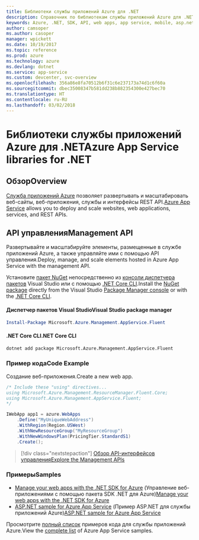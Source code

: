 ```yaml
---
title: Библиотеки службы приложений Azure для .NET
description: Справочник по библиотекам службы приложений Azure для .NET
keywords: Azure, .NET, SDK, API, web apps, app service, mobile, asp.net
author: camsoper
ms.author: casoper
manager: wpickett
ms.date: 10/19/2017
ms.topic: reference
ms.prod: azure
ms.technology: azure
ms.devlang: dotnet
ms.service: app-service
ms.custom: devcenter, svc-overview
ms.openlocfilehash: 356a86e8fa70512b6f31c6e237173a74d1c6f60a
ms.sourcegitcommit: dbec35008347b581dd238b882354300e427bec70
ms.translationtype: HT
ms.contentlocale: ru-RU
ms.lasthandoff: 03/02/2018
---
```

# <a name="azure-app-service-libraries-for-net"></a><span data-ttu-id="e7f94-104">Библиотеки службы приложений Azure для .NET</span><span class="sxs-lookup"><span data-stu-id="e7f94-104">Azure App Service libraries for .NET</span></span>

## <a name="overview"></a><span data-ttu-id="e7f94-105">Обзор</span><span class="sxs-lookup"><span data-stu-id="e7f94-105">Overview</span></span>

<span data-ttu-id="e7f94-106">[Служба приложений Azure](/azure/app-service/app-service-value-prop-what-is) позволяет развертывать и масштабировать веб-сайты, веб-приложения, службы и интерфейсы REST API.</span><span class="sxs-lookup"><span data-stu-id="e7f94-106">[Azure App Service](/azure/app-service/app-service-value-prop-what-is) allows you to deploy and scale websites, web applications, services, and REST APIs.</span></span>

## <a name="management-api"></a><span data-ttu-id="e7f94-107">API управления</span><span class="sxs-lookup"><span data-stu-id="e7f94-107">Management API</span></span>

<span data-ttu-id="e7f94-108">Развертывайте и масштабируйте элементы, размещенные в службе приложений Azure, а также управляйте ими с помощью API управления.</span><span class="sxs-lookup"><span data-stu-id="e7f94-108">Deploy, manage, and scale elements hosted in Azure App Service with the management API.</span></span>

<span data-ttu-id="e7f94-109">Установите [пакет NuGet](https://www.nuget.org/packages/Microsoft.Azure.Management.AppService.Fluent) непосредственно из [консоли диспетчера пакетов][PackageManager] Visual Studio или с помощью [.NET Core CLI][DotNetCLI].</span><span class="sxs-lookup"><span data-stu-id="e7f94-109">Install the [NuGet package](https://www.nuget.org/packages/Microsoft.Azure.Management.AppService.Fluent) directly from the Visual Studio [Package Manager console][PackageManager] or with the [.NET Core CLI][DotNetCLI].</span></span>


#### <a name="visual-studio-package-manager"></a><span data-ttu-id="e7f94-110">Диспетчер пакетов Visual Studio</span><span class="sxs-lookup"><span data-stu-id="e7f94-110">Visual Studio package manager</span></span>

```powershell
Install-Package Microsoft.Azure.Management.AppService.Fluent
```

#### <a name="net-core-cli"></a><span data-ttu-id="e7f94-111">.NET Core CLI</span><span class="sxs-lookup"><span data-stu-id="e7f94-111">.NET Core CLI</span></span>

```bash
dotnet add package Microsoft.Azure.Management.AppService.Fluent
```

### <a name="code-example"></a><span data-ttu-id="e7f94-112">Пример кода</span><span class="sxs-lookup"><span data-stu-id="e7f94-112">Code Example</span></span>

<span data-ttu-id="e7f94-113">Создание веб-приложения.</span><span class="sxs-lookup"><span data-stu-id="e7f94-113">Create a new web app.</span></span>

```csharp
/* Include these "using" directives...
using Microsoft.Azure.Management.ResourceManager.Fluent.Core;
using Microsoft.Azure.Management.AppService.Fluent;
*/

IWebApp app1 = azure.WebApps
    .Define("MyUniqueWebAddress")
    .WithRegion(Region.USWest)
    .WithNewResourceGroup("MyResourceGroup")
    .WithNewWindowsPlan(PricingTier.StandardS1)
    .Create();
```

> [!div class="nextstepaction"]
> [<span data-ttu-id="e7f94-114">Обзор API-интерфейсов управления</span><span class="sxs-lookup"><span data-stu-id="e7f94-114">Explore the Management APIs</span></span>](/dotnet/api/overview/azure/appservice/management)

### <a name="samples"></a><span data-ttu-id="e7f94-115">Примеры</span><span class="sxs-lookup"><span data-stu-id="e7f94-115">Samples</span></span>

* <span data-ttu-id="e7f94-116">[Manage your web apps with the .NET SDK for Azure](https://azure.microsoft.com/resources/samples/app-service-web-dotnet-manage/) (Управление веб-приложениями с помощью пакета SDK .NET для Azure)</span><span class="sxs-lookup"><span data-stu-id="e7f94-116">[Manage your web apps with the .NET SDK for Azure](https://azure.microsoft.com/resources/samples/app-service-web-dotnet-manage/)</span></span>
* <span data-ttu-id="e7f94-117">[ASP.NET sample for Azure App Service](https://azure.microsoft.com/resources/samples/app-service-web-dotnet-get-started/) (Пример ASP.NET для службы приложений Azure)</span><span class="sxs-lookup"><span data-stu-id="e7f94-117">[ASP.NET sample for Azure App Service](https://azure.microsoft.com/resources/samples/app-service-web-dotnet-get-started/)</span></span>

<span data-ttu-id="e7f94-118">Просмотрите [полный список](https://azure.microsoft.com/resources/samples/?platform=dotnet&term=app%20service) примеров кода для службы приложений Azure.</span><span class="sxs-lookup"><span data-stu-id="e7f94-118">View the [complete list](https://azure.microsoft.com/resources/samples/?platform=dotnet&term=app%20service) of Azure App Service samples.</span></span>

[PackageManager]: https://docs.microsoft.com/nuget/tools/package-manager-console
[DotNetCLI]: https://docs.microsoft.com/dotnet/core/tools/dotnet-add-package